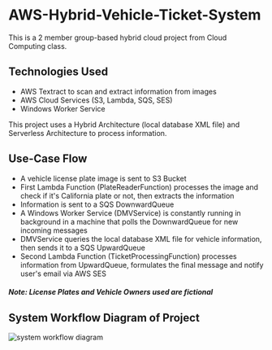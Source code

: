 # AWS-Hybrid-Vehicle-Ticket-System

This is a 2 member group-based hybrid cloud project from Cloud Computing class.

## Technologies Used
- AWS Textract to scan and extract information from images
- AWS Cloud Services (S3, Lambda, SQS, SES)
- Windows Worker Service

This project uses a Hybrid Architecture (local database XML file) and Serverless Architecture to process information. 

## Use-Case Flow
- A vehicle license plate image is sent to S3 Bucket
- First Lambda Function (PlateReaderFunction) processes the image and check if it's California plate or not, then extracts the information
- Information is sent to a SQS DownwardQueue
- A Windows Worker Service (DMVService) is constantly running in background in a machine that polls the DownwardQueue for new incoming messages
- DMVService queries the local database XML file for vehicle information, then sends it to a SQS UpwardQueue
- Second Lambda Function (TicketProcessingFunction) processes information from UpwardQueue, formulates the final message and notify user's email via AWS SES

##### Note: License Plates and Vehicle Owners used are fictional

## System Workflow Diagram of Project
![system workflow diagram](https://user-images.githubusercontent.com/55813746/180680184-9e4e3e9c-5885-470b-a489-e25f1a19951d.jpg)


# 
